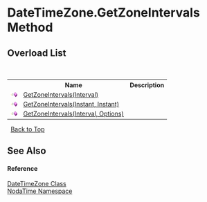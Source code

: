 # DateTimeZone.GetZoneIntervals Method 
 


## Overload List
&nbsp;<table><tr><th></th><th>Name</th><th>Description</th></tr><tr><td>![Public method](media/pubmethod.gif "Public method")</td><td><a href="M_NodaTime_DateTimeZone_GetZoneIntervals_1">GetZoneIntervals(Interval)</a></td><td /></tr><tr><td>![Public method](media/pubmethod.gif "Public method")</td><td><a href="M_NodaTime_DateTimeZone_GetZoneIntervals">GetZoneIntervals(Instant, Instant)</a></td><td /></tr><tr><td>![Public method](media/pubmethod.gif "Public method")</td><td><a href="M_NodaTime_DateTimeZone_GetZoneIntervals_2">GetZoneIntervals(Interval, Options)</a></td><td /></tr></table>&nbsp;
<a href="#datetimezone.getzoneintervals-method">Back to Top</a>

## See Also


#### Reference
<a href="T_NodaTime_DateTimeZone">DateTimeZone Class</a><br /><a href="N_NodaTime">NodaTime Namespace</a><br />
